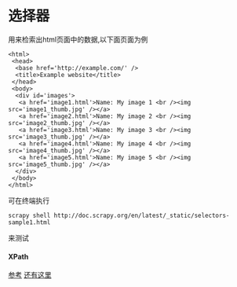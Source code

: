 # 选择器
用来检索出html页面中的数据,以下面页面为例

```
<html>
 <head>
  <base href='http://example.com/' />
  <title>Example website</title>
 </head>
 <body>
  <div id='images'>
   <a href='image1.html'>Name: My image 1 <br /><img src='image1_thumb.jpg' /></a>
   <a href='image2.html'>Name: My image 2 <br /><img src='image2_thumb.jpg' /></a>
   <a href='image3.html'>Name: My image 3 <br /><img src='image3_thumb.jpg' /></a>
   <a href='image4.html'>Name: My image 4 <br /><img src='image4_thumb.jpg' /></a>
   <a href='image5.html'>Name: My image 5 <br /><img src='image5_thumb.jpg' /></a>
  </div>
 </body>
</html>
```
可在终端执行

```
scrapy shell http://doc.scrapy.org/en/latest/_static/selectors-sample1.html
```
来测试


#### XPath
[参考](http://cuiqingcai.com/2621.html)
[还有这里](http://scrapy-chs.readthedocs.io/zh_CN/latest/topics/selectors.html)

